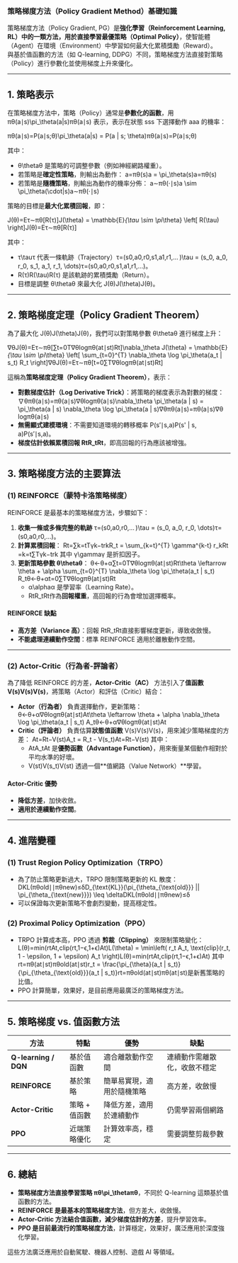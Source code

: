 ### **策略梯度方法（Policy Gradient Method）基礎知識**

策略梯度方法（Policy Gradient, PG）是**強化學習（Reinforcement Learning, RL）**中的一類方法，用於**直接學習最優策略（Optimal Policy）**，使智能體（Agent）在環境（Environment）中學習如何最大化累積獎勵（Reward）。  
與基於值函數的方法（如 Q-learning, DDPG）不同，策略梯度方法直接對策略（Policy）進行參數化並使用梯度上升來優化。

---

## **1. 策略表示**

在策略梯度方法中，策略（Policy）通常是**參數化的函數**，用 πθ(a∣s)\pi_\theta(a|s)πθ​(a∣s) 表示，表示在狀態 sss 下選擇動作 aaa 的機率：

πθ(a∣s)=P(a∣s;θ)\pi_\theta(a|s) = P(a | s; \theta)πθ​(a∣s)=P(a∣s;θ)

其中：

- θ\thetaθ 是策略的可調整參數（例如神經網路權重）。
- 若策略是**確定性策略**，則輸出為動作： a=πθ(s)a = \pi_\theta(s)a=πθ​(s)
- 若策略是**隨機策略**，則輸出為動作的機率分佈： a∼πθ(⋅∣s)a \sim \pi_\theta(\cdot|s)a∼πθ​(⋅∣s)

策略的目標是**最大化累積回報**，即：

J(θ)=Eτ∼πθ[R(τ)]J(\theta) = \mathbb{E}_{\tau \sim \pi_\theta} \left[ R(\tau) \right]J(θ)=Eτ∼πθ​​[R(τ)]

其中：

- τ\tauτ 代表一條軌跡（Trajectory）τ=(s0,a0,r0,s1,a1,r1,… )\tau = (s_0, a_0, r_0, s_1, a_1, r_1, \dots)τ=(s0​,a0​,r0​,s1​,a1​,r1​,…)。
- R(τ)R(\tau)R(τ) 是該軌跡的累積獎勵（Return）。
- 目標是調整 θ\thetaθ 來最大化 J(θ)J(\theta)J(θ)。

---

## **2. 策略梯度定理（Policy Gradient Theorem）**

為了最大化 J(θ)J(\theta)J(θ)，我們可以對策略參數 θ\thetaθ 進行梯度上升：

∇θJ(θ)=Eτ∼πθ[∑t=0T∇θlog⁡πθ(at∣st)Rt]\nabla_\theta J(\theta) = \mathbb{E}_{\tau \sim \pi_\theta} \left[ \sum_{t=0}^{T} \nabla_\theta \log \pi_\theta(a_t | s_t) R_t \right]∇θ​J(θ)=Eτ∼πθ​​[t=0∑T​∇θ​logπθ​(at​∣st​)Rt​]

這稱為**策略梯度定理（Policy Gradient Theorem）**，表示：

- **對數梯度估計（Log Derivative Trick）**：將策略的梯度表示為對數的梯度： ∇θπθ(a∣s)=πθ(a∣s)∇θlog⁡πθ(a∣s)\nabla_\theta \pi_\theta(a | s) = \pi_\theta(a | s) \nabla_\theta \log \pi_\theta(a | s)∇θ​πθ​(a∣s)=πθ​(a∣s)∇θ​logπθ​(a∣s)
- **無需顯式建模環境**：不需要知道環境的轉移概率 P(s′∣s,a)P(s' | s, a)P(s′∣s,a)。
- **梯度估計依賴累積回報 RtR_tRt​**，即高回報的行為應該被增強。

---

## **3. 策略梯度方法的主要算法**

### **(1) REINFORCE（蒙特卡洛策略梯度）**

REINFORCE 是最基本的策略梯度方法，步驟如下：

1. **收集一條或多條完整的軌跡** τ=(s0,a0,r0,… )\tau = (s_0, a_0, r_0, \dots)τ=(s0​,a0​,r0​,…)。
2. **計算累積回報**： Rt=∑k=tTγk−trkR_t = \sum_{k=t}^{T} \gamma^{k-t} r_kRt​=k=t∑T​γk−trk​ 其中 γ\gammaγ 是折扣因子。
3. **更新策略參數 θ\thetaθ**： θ←θ+α∑t=0T∇θlog⁡πθ(at∣st)Rt\theta \leftarrow \theta + \alpha \sum_{t=0}^{T} \nabla_\theta \log \pi_\theta(a_t | s_t) R_tθ←θ+αt=0∑T​∇θ​logπθ​(at​∣st​)Rt​
    - α\alphaα 是學習率（Learning Rate）。
    - RtR_tRt​ 作為**回報權重**，高回報的行為會增加選擇概率。

#### **REINFORCE 缺點**

- **高方差（Variance 高）**：回報 RtR_tRt​ 直接影響梯度更新，導致收斂慢。
- **不能處理連續動作空間**：標準 REINFORCE 適用於離散動作空間。

---

### **(2) Actor-Critic（行為者-評論者）**

為了降低 REINFORCE 的方差，**Actor-Critic（AC）** 方法引入了**值函數 V(s)V(s)V(s)**，將策略（Actor）和評估（Critic）結合：

- **Actor（行為者）** 負責選擇動作，更新策略： θ←θ+α∇θlog⁡πθ(at∣st)At\theta \leftarrow \theta + \alpha \nabla_\theta \log \pi_\theta(a_t | s_t) A_tθ←θ+α∇θ​logπθ​(at​∣st​)At​
- **Critic（評論者）** 負責估算**狀態值函數** V(s)V(s)V(s)，用來減少策略梯度的方差： At=Rt−V(st)A_t = R_t - V(s_t)At​=Rt​−V(st​) 其中：
    - AtA_tAt​ 是**優勢函數（Advantage Function）**，用來衡量某個動作相對於平均水準的好壞。
    - V(st)V(s_t)V(st​) 透過一個**值網路（Value Network）**學習。

#### **Actor-Critic 優勢**

- **降低方差**，加快收斂。
- **適用於連續動作空間**。

---

## **4. 進階變種**

### **(1) Trust Region Policy Optimization（TRPO）**

- 為了防止策略更新過大，TRPO 限制策略更新的 KL 散度： DKL(πθold∣∣πθnew)≤δD_{\text{KL}}(\pi_{\theta_{\text{old}}} || \pi_{\theta_{\text{new}}}) \leq \deltaDKL​(πθold​​∣∣πθnew​​)≤δ
- 可以保證每次更新策略不會劇烈變動，提高穩定性。

### **(2) Proximal Policy Optimization（PPO）**

- TRPO 計算成本高，PPO 透過 **剪裁（Clipping）** 來限制策略變化： L(θ)=min⁡(rtAt,clip(rt,1−ϵ,1+ϵ)At)L(\theta) = \min\left( r_t A_t, \text{clip}(r_t, 1 - \epsilon, 1 + \epsilon) A_t \right)L(θ)=min(rt​At​,clip(rt​,1−ϵ,1+ϵ)At​) 其中 rt=πθ(at∣st)πθold(at∣st)r_t = \frac{\pi_{\theta}(a_t | s_t)}{\pi_{\theta_{\text{old}}}(a_t | s_t)}rt​=πθold​​(at​∣st​)πθ​(at​∣st​)​ 是新舊策略的比值。
- PPO 計算簡單，效果好，是目前應用最廣泛的策略梯度方法。

---

## **5. 策略梯度 vs. 值函數方法**

|方法|特點|優勢|缺點|
|---|---|---|---|
|**Q-learning / DQN**|基於值函數|適合離散動作空間|連續動作需離散化，收斂不穩定|
|**REINFORCE**|基於策略|簡單易實現，適用於隨機策略|高方差，收斂慢|
|**Actor-Critic**|策略 + 值函數|降低方差，適用於連續動作|仍需學習兩個網路|
|**PPO**|近端策略優化|計算效率高，穩定|需要調整剪裁參數|

---

## **6. 總結**

- **策略梯度方法直接學習策略 πθ\pi_\thetaπθ​**，不同於 Q-learning 這類基於值函數的方法。
- **REINFORCE 是最基本的策略梯度方法**，但方差大，收斂慢。
- **Actor-Critic 方法結合值函數，減少梯度估計的方差**，提升學習效率。
- **PPO 是目前最流行的策略梯度方法**，計算穩定，效果好，廣泛應用於深度強化學習。

這些方法廣泛應用於自動駕駛、機器人控制、遊戲 AI 等領域。